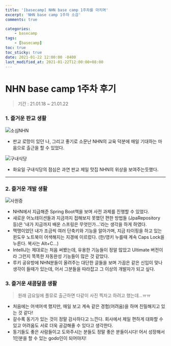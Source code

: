 ```yaml
---
title: '[basecamp] NHN base camp 1주차를 마치며'
excerpt: 'NHN base camp 1주차 소감'
comments: true

categories:
    - basecamp
tags:
    - [basecamp]
toc: true
toc_sticky: true
date: 2021-01-22 12:00:00 -0400
last_modified_at: 2021-01-22T12:00:00+08:00
---
```


# NHN base camp 1주차 후기

> 기간 : 21.01.18 ~ 21.01.22

### 1. 즐거운 판교 생활

![소심NHN](https://user-images.githubusercontent.com/51807128/105441074-24b5f680-5cab-11eb-8e47-48ef10636a5d.jpg)

-   판교 로망이 있던 나, 그리고 좋기로 소문난 NHN의 교육 덕분에 매일 기대하는 마음으로 출근을 할 수 있었다.

![구내식당](https://user-images.githubusercontent.com/51807128/105441082-28e21400-5cab-11eb-943b-d7c44d7bff3f.jpg)

-   화요일 구내식당의 점심은 과연 판교 제일 맛집 NHN의 위상을 보여주는듯했다.

<hr>

### 2. 즐거운 개발 생활

![사원증](https://user-images.githubusercontent.com/51807128/105441086-297aaa80-5cab-11eb-9a13-45810c5cf919.jpg)

-   NHN에서 지급해준 Spring Boot책을 보며 사전 과제를 진행할 수 있었다.
-   새로운 어노테이션들과 지금까지 접해보지 못했던 편한 방법들 (JpaRepository 등)은 '내가 지금까지 배운 스프링은 무엇인가...'라는 생각을 하게 하였다.
-   맥맹이었던 내가 조금씩 여러 단축키와 기능을 알아가며, 지금 타이핑을 하고 있는 윈도우 노트북이 어색해지는 지경에 이르렀다. (한/영키 누를때 계속 Caps Lock을 누른다. 복사는 Alt+C...)
-   IntelliJ는 제대로는 처음 써봤는데, 유용한 기능들이 정말 많았고 Ultimate 버전이라 그런지 똑똑한 자동완성 기능들이 많은 것 같았다.
-   루키 공유방에 NHN분들이 올려주는 대단한 글들을 보며 가끔은 같은 신입이 맞나 생각이 들때가 있는데, 어서 그분들을 따라잡고 그 이상의 개발자가 되고 싶다.

### 3. 즐거운 새콤달콤 생활

> 원래 금요일에 플뮤로 출근하면 다같이 사진 찍자고 하려고 했는데...ㅠㅠ

-   처음에는 어색어색 했지만, 매일 보고 계속 같은 경험(어려움)을 하며 친밀해지고 있는 것 같다!
-   갈수록 동기가 있는 것이 정말 감사하다고 느낀다. 회사에서 제일 편하게 대화할 수 있고 어려움도 서로 더욱 공감해줄 수 있다고 생각한다.
-   동기들도 좋은 사람들이고 도와주시는 분들도 정말 좋은 분들이시다! 어서 성장해서 1인분을 할 수 있는 godo인이 되어야지!
